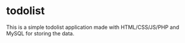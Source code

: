 # todolist
This is a simple todolist application made with HTML/CSS/JS/PHP and MySQL for storing the data.
